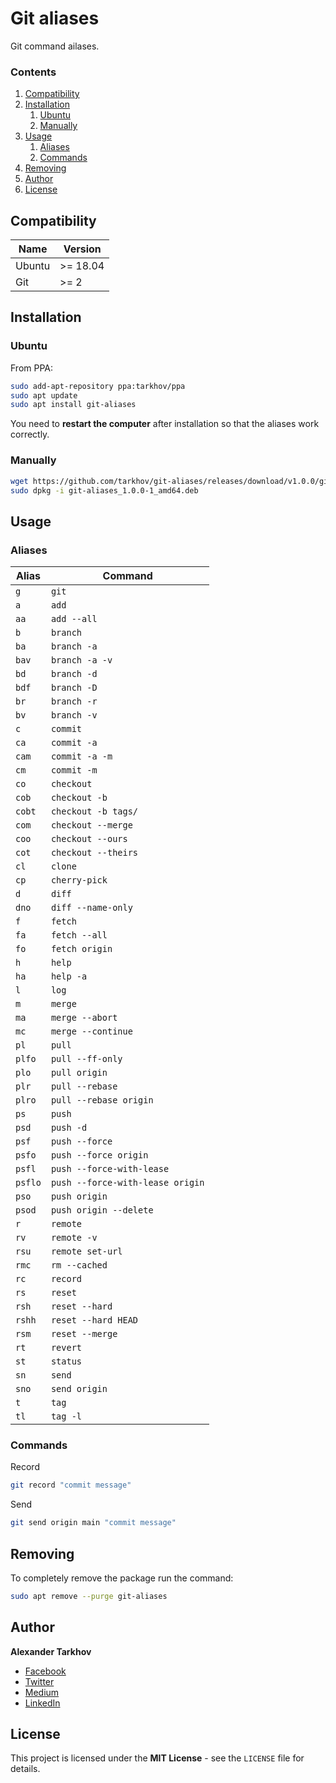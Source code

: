 # Git aliases

Git command ailases.

### Contents

1. [Compatibility](#compatibility)
2. [Installation](#installation)
   1. [Ubuntu](#ubuntu)
   2. [Manually](#manually)
3. [Usage](#usage)
   1. [Aliases](#aliases)
   2. [Commands](#commands)
4. [Removing](#removing)
5. [Author](#author)
6. [License](#license)

## Compatibility

Name | Version
------- | -------
Ubuntu | >= 18.04
Git | >= 2

## Installation

### Ubuntu

From PPA:

```bash
sudo add-apt-repository ppa:tarkhov/ppa
sudo apt update
sudo apt install git-aliases
```

You need to **restart the computer** after installation so that the aliases work correctly.

### Manually

```bash
wget https://github.com/tarkhov/git-aliases/releases/download/v1.0.0/git-aliases_1.0.0-1_amd64.deb
sudo dpkg -i git-aliases_1.0.0-1_amd64.deb
```

## Usage

### Aliases

Alias | Command
------- | -------
`g` | `git`
`a` | `add`
`aa` | `add --all`
`b` | `branch`
`ba` | `branch -a`
`bav` | `branch -a -v`
`bd` | `branch -d`
`bdf` | `branch -D`
`br` | `branch -r`
`bv` | `branch -v`
`c` | `commit`
`ca` | `commit -a`
`cam` | `commit -a -m`
`cm` | `commit -m`
`co` | `checkout`
`cob` | `checkout -b`
`cobt` | `checkout -b tags/`
`com` | `checkout --merge`
`coo` | `checkout --ours`
`cot` | `checkout --theirs`
`cl` | `clone`
`cp` | `cherry-pick`
`d` | `diff`
`dno` | `diff --name-only`
`f` | `fetch`
`fa` | `fetch --all`
`fo` | `fetch origin`
`h` | `help`
`ha` | `help -a`
`l` | `log`
`m` | `merge`
`ma` | `merge --abort`
`mc` | `merge --continue`
`pl` | `pull`
`plfo` | `pull --ff-only`
`plo` | `pull origin`
`plr` | `pull --rebase`
`plro` | `pull --rebase origin`
`ps` | `push`
`psd` | `push -d`
`psf` | `push --force`
`psfo` | `push --force origin`
`psfl` | `push --force-with-lease`
`psflo` | `push --force-with-lease origin`
`pso` | `push origin`
`psod` | `push origin --delete`
`r` | `remote`
`rv` | `remote -v`
`rsu` | `remote set-url`
`rmc` | `rm --cached`
`rc` | `record`
`rs` | `reset`
`rsh` | `reset --hard`
`rshh` | `reset --hard HEAD`
`rsm` | `reset --merge`
`rt` | `revert`
`st` | `status`
`sn` | `send`
`sno` | `send origin`
`t` | `tag`
`tl` | `tag -l`

### Commands

Record

```bash
git record "commit message"
```

Send

```bash
git send origin main "commit message" 
```

## Removing

To completely remove the package run the command:

```bash
sudo apt remove --purge git-aliases
```

## Author

**Alexander Tarkhov**

* [Facebook](https://www.facebook.com/alex.tarkhov)
* [Twitter](https://twitter.com/alextarkhov)
* [Medium](https://medium.com/@tarkhov)
* [LinkedIn](https://www.linkedin.com/in/tarkhov/)

## License

This project is licensed under the **MIT License** - see the `LICENSE` file for details.
